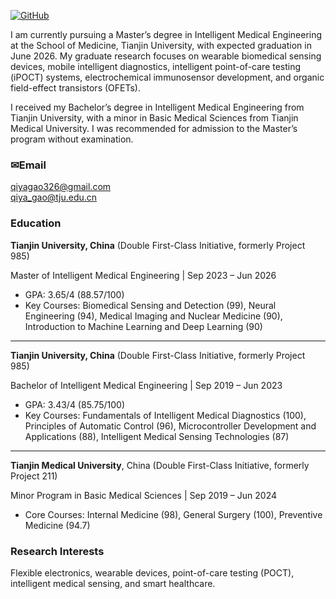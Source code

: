 [![GitHub](https://img.shields.io/badge/GitHub-QiyaGao326-blue?logo=github)](https://github.com/QiyaGao326)


I am currently pursuing a Master’s degree in Intelligent Medical Engineering at the School of Medicine, Tianjin University, with expected graduation in June 2026. My graduate research focuses on wearable biomedical sensing devices, mobile intelligent diagnostics, intelligent point-of-care testing (iPOCT) systems, electrochemical immunosensor development, and organic field-effect transistors (OFETs). 

I received my Bachelor’s degree in Intelligent Medical Engineering from Tianjin University, with a minor in Basic Medical Sciences from Tianjin Medical University. I was recommended for admission to the Master’s program without examination.

### **✉Email**  
[qiyagao326@gmail.com](mailto:qiyagao326@gmail.com)  
[qiya_gao@tju.edu.cn](mailto:qiya_gao@tju.edu.cn)


### **Education**  
**Tianjin University, China** (Double First-Class Initiative, formerly Project 985)

Master of Intelligent Medical Engineering | Sep 2023 – Jun 2026
- GPA: 3.65/4 (88.57/100)
- Key Courses: Biomedical Sensing and Detection (99), Neural Engineering (94), Medical Imaging and Nuclear Medicine (90), Introduction to Machine Learning and Deep Learning (90)

---

**Tianjin University, China** (Double First-Class Initiative, formerly Project 985)

Bachelor of Intelligent Medical Engineering | Sep 2019 – Jun 2023
- GPA: 3.43/4 (85.75/100)  
- Key Courses: Fundamentals of Intelligent Medical Diagnostics (100), Principles of Automatic Control (96), Microcontroller Development and Applications (88), Intelligent Medical Sensing Technologies (87)

---

**Tianjin Medical University**, China (Double First-Class Initiative, formerly Project 211)

Minor Program in Basic Medical Sciences | Sep 2019 – Jun 2024
- Core Courses: Internal Medicine (98), General Surgery (100), Preventive Medicine (94.7)

### **Research Interests**  
Flexible electronics, wearable devices, point-of-care testing (POCT), intelligent medical sensing, and smart healthcare.
